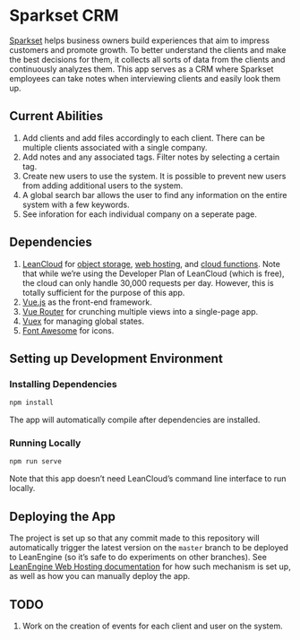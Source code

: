 # Sparkset CRM

[Sparkset](https://www.hellosparkset.com) helps business owners build experiences that aim to impress customers and promote growth. To better understand the clients and make the best decisions for them, it collects all sorts of data from the clients and continuously analyzes them. This app serves as a CRM where Sparkset employees can take notes when interviewing clients and easily look them up.

## Current Abilities

1. Add clients and add files accordingly to each client. There can be multiple clients associated with a single company.
2. Add notes and any associated tags. Filter notes by selecting a certain tag.
3. Create new users to use the system. It is possible to prevent new users from adding additional users to the system.
4. A global search bar allows the user to find any information on the entire system with a few keywords. 
5. See inforation for each individual company on a seperate page.

## Dependencies

1. [LeanCloud](https://leancloud.app) for [object storage](https://docs.leancloud.app/leanstorage_guide-js.html), [web hosting](https://docs.leancloud.app/leanengine_webhosting_guide-node.html), and [cloud functions](https://docs.leancloud.app/leanengine_cloudfunction_guide-node.html). Note that while we’re using the Developer Plan of LeanCloud (which is free), the cloud can only handle 30,000 requests per day. However, this is totally sufficient for the purpose of this app.
2. [Vue.js](https://vuejs.org) as the front-end framework.
3. [Vue Router](https://router.vuejs.org) for crunching multiple views into a single-page app.
4. [Vuex](https://vuex.vuejs.org) for managing global states.
5. [Font Awesome](https://fontawesome.com) for icons.

## Setting up Development Environment

### Installing Dependencies

```sh
npm install
```

The app will automatically compile after dependencies are installed.

### Running Locally

```sh
npm run serve
```

Note that this app doesn’t need LeanCloud’s command line interface to run locally.

## Deploying the App

The project is set up so that any commit made to this repository will automatically trigger the latest version on the `master` branch to be deployed to LeanEngine (so it’s safe to do experiments on other branches). See [LeanEngine Web Hosting documentation](https://docs.leancloud.app/leanengine_webhosting_guide-node.html#hash224173211) for how such mechanism is set up, as well as how you can manually deploy the app.

## TODO

1. Work on the creation of events for each client and user on the system.
